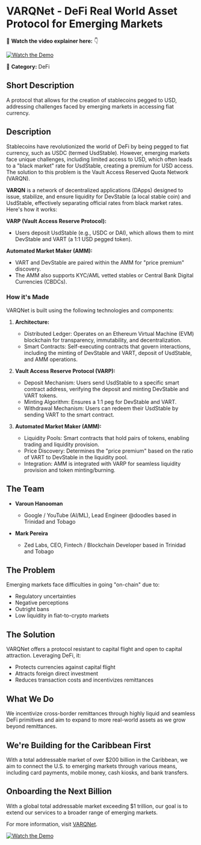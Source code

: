 # VARQNet - DeFi Real World Asset Protocol for Emerging Markets

🎥 **Watch the video explainer here:** 👇

[![Watch the Demo](https://img.youtube.com/vi/g77W6JcpifI/0.jpg)](https://www.youtube.com/watch?v=g77W6JcpifI&ab_channel=Varoun%27sVlogs)

🚰 **Category:** DeFi

## Short Description
A protocol that allows for the creation of stablecoins pegged to USD, addressing challenges faced by emerging markets in accessing fiat currency.

## Description
Stablecoins have revolutionized the world of DeFi by being pegged to fiat currency, such as USDC (termed UsdStable). However, emerging markets face unique challenges, including limited access to USD, which often leads to a "black market" rate for UsdStable, creating a premium for USD access. The solution to this problem is the Vault Access Reserved Quota Network (VARQN).

**VARQN** is a network of decentralized applications (DApps) designed to issue, stabilize, and ensure liquidity for DevStable (a local stable coin) and UsdStable, effectively separating official rates from black market rates. Here's how it works:

**VARP (Vault Access Reserve Protocol):**
- Users deposit UsdStable (e.g., USDC or DAI), which allows them to mint DevStable and VART (a 1:1 USD pegged token).

**Automated Market Maker (AMM):**
- VART and DevStable are paired within the AMM for "price premium" discovery.
- The AMM also supports KYC/AML vetted stables or Central Bank Digital Currencies (CBDCs).

### How it's Made
VARQNet is built using the following technologies and components:

1. **Architecture:**
   - Distributed Ledger: Operates on an Ethereum Virtual Machine (EVM) blockchain for transparency, immutability, and decentralization.
   - Smart Contracts: Self-executing contracts that govern interactions, including the minting of DevStable and VART, deposit of UsdStable, and AMM operations.

2. **Vault Access Reserve Protocol (VARP):**
   - Deposit Mechanism: Users send UsdStable to a specific smart contract address, verifying the deposit and minting DevStable and VART tokens.
   - Minting Algorithm: Ensures a 1:1 peg for DevStable and VART.
   - Withdrawal Mechanism: Users can redeem their UsdStable by sending VART to the smart contract.

3. **Automated Market Maker (AMM):**
   - Liquidity Pools: Smart contracts that hold pairs of tokens, enabling trading and liquidity provision.
   - Price Discovery: Determines the "price premium" based on the ratio of VART to DevStable in the liquidity pool.
   - Integration: AMM is integrated with VARP for seamless liquidity provision and token minting/burning.

## The Team
- **Varoun Hanooman**
  - Google / YouTube (AI/ML), Lead Engineer @doodles based in Trinidad and Tobago

- **Mark Pereira**
  - Zed Labs, CEO, Fintech / Blockchain Developer based in Trinidad and Tobago

## The Problem
Emerging markets face difficulties in going "on-chain" due to:
- Regulatory uncertainties
- Negative perceptions
- Outright bans
- Low liquidity in fiat-to-crypto markets

## The Solution
VARQNet offers a protocol resistant to capital flight and open to capital attraction. Leveraging DeFi, it:
- Protects currencies against capital flight
- Attracts foreign direct investment
- Reduces transaction costs and incentivizes remittances

## What We Do
We incentivize cross-border remittances through highly liquid and seamless DeFi primitives and aim to expand to more real-world assets as we grow beyond remittances.

## We're Building for the Caribbean First
With a total addressable market of over $200 billion in the Caribbean, we aim to connect the U.S. to emerging markets through various means, including card payments, mobile money, cash kiosks, and bank transfers.

## Onboarding the Next Billion
With a global total addressable market exceeding $1 trillion, our goal is to extend our services to a broader range of emerging markets.

For more information, visit [VARQNet](https://varqnet-1.varounhanooman4.repl.co/).

[![Watch the Demo](https://img.youtube.com/vi/g77W6JcpifI/0.jpg)](https://www.youtube.com/watch?v=g77W6JcpifI&ab_channel=Varoun%27sVlogs)
